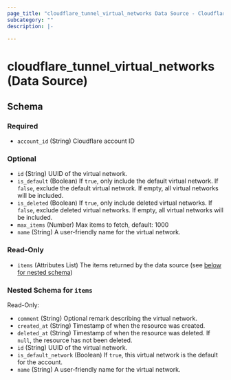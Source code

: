 ```yaml
---
page_title: "cloudflare_tunnel_virtual_networks Data Source - Cloudflare"
subcategory: ""
description: |-
  
---
```


# cloudflare_tunnel_virtual_networks (Data Source)




<!-- schema generated by tfplugindocs -->
## Schema

### Required

- `account_id` (String) Cloudflare account ID

### Optional

- `id` (String) UUID of the virtual network.
- `is_default` (Boolean) If `true`, only include the default virtual network. If `false`, exclude the default virtual network. If empty, all virtual networks will be included.
- `is_deleted` (Boolean) If `true`, only include deleted virtual networks. If `false`, exclude deleted virtual networks. If empty, all virtual networks will be included.
- `max_items` (Number) Max items to fetch, default: 1000
- `name` (String) A user-friendly name for the virtual network.

### Read-Only

- `items` (Attributes List) The items returned by the data source (see [below for nested schema](#nestedatt--items))

<a id="nestedatt--items"></a>
### Nested Schema for `items`

Read-Only:

- `comment` (String) Optional remark describing the virtual network.
- `created_at` (String) Timestamp of when the resource was created.
- `deleted_at` (String) Timestamp of when the resource was deleted. If `null`, the resource has not been deleted.
- `id` (String) UUID of the virtual network.
- `is_default_network` (Boolean) If `true`, this virtual network is the default for the account.
- `name` (String) A user-friendly name for the virtual network.


